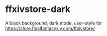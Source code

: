 # ffxivstore-dark
A black background, dark mode, user-style for https://store.finalfantasyxiv.com/ffxivstore/

